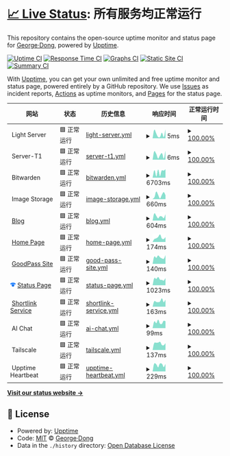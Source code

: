 # [📈 Live Status](https://uptime.georgedong.tech): <!--live status--> **所有服务均正常运行**

This repository contains the open-source uptime monitor and status page for [George·Dong](https://uptime.georgedong.tech), powered by [Upptime](https://github.com/upptime/upptime).

[![Uptime CI](https://github.com/GeorgeDong32/upptime/workflows/Uptime%20CI/badge.svg)](https://github.com/GeorgeDong32/upptime/actions?query=workflow%3A%22Uptime+CI%22)
[![Response Time CI](https://github.com/GeorgeDong32/upptime/workflows/Response%20Time%20CI/badge.svg)](https://github.com/GeorgeDong32/upptime/actions?query=workflow%3A%22Response+Time+CI%22)
[![Graphs CI](https://github.com/GeorgeDong32/upptime/workflows/Graphs%20CI/badge.svg)](https://github.com/GeorgeDong32/upptime/actions?query=workflow%3A%22Graphs+CI%22)
[![Static Site CI](https://github.com/GeorgeDong32/upptime/workflows/Static%20Site%20CI/badge.svg)](https://github.com/GeorgeDong32/upptime/actions?query=workflow%3A%22Static+Site+CI%22)
[![Summary CI](https://github.com/GeorgeDong32/upptime/workflows/Summary%20CI/badge.svg)](https://github.com/GeorgeDong32/upptime/actions?query=workflow%3A%22Summary+CI%22)

With [Upptime](https://upptime.js.org), you can get your own unlimited and free uptime monitor and status page, powered entirely by a GitHub repository. We use [Issues](https://github.com/GeorgeDong32/upptime/issues) as incident reports, [Actions](https://github.com/GeorgeDong32/upptime/actions) as uptime monitors, and [Pages](https://uptime.georgedong.tech) for the status page.

<!--start: status pages-->
<!-- This summary is generated by Upptime (https://github.com/upptime/upptime) -->
<!-- Do not edit this manually, your changes will be overwritten -->
<!-- prettier-ignore -->
| 网站 | 状态 | 历史信息 | 响应时间 | 正常运行时间 |
| --- | ------ | ------- | ------------- | ------ |
| <img alt="" src="https://uptime.georgedong.tech/icons/server.svg" height="13"> Light Server | 🟩 正常运行 | [light-server.yml](https://github.com/GeorgeDong32/upptime/commits/HEAD/history/light-server.yml) | <details><summary><img alt="响应时间图像" src="./graphs/light-server/response-time-week.png" height="20"> 5ms</summary><br><a href="https://uptime.georgedong.tech/history/light-server"><img alt="响应时间 7" src="https://img.shields.io/endpoint?url=https%3A%2F%2Fraw.githubusercontent.com%2FGeorgeDong32%2Fupptime%2FHEAD%2Fapi%2Flight-server%2Fresponse-time.json"></a><br><a href="https://uptime.georgedong.tech/history/light-server"><img alt="24小时平均响应时间 9" src="https://img.shields.io/endpoint?url=https%3A%2F%2Fraw.githubusercontent.com%2FGeorgeDong32%2Fupptime%2FHEAD%2Fapi%2Flight-server%2Fresponse-time-day.json"></a><br><a href="https://uptime.georgedong.tech/history/light-server"><img alt="7天平均响应时间 5" src="https://img.shields.io/endpoint?url=https%3A%2F%2Fraw.githubusercontent.com%2FGeorgeDong32%2Fupptime%2FHEAD%2Fapi%2Flight-server%2Fresponse-time-week.json"></a><br><a href="https://uptime.georgedong.tech/history/light-server"><img alt="30天平均响应时间 12" src="https://img.shields.io/endpoint?url=https%3A%2F%2Fraw.githubusercontent.com%2FGeorgeDong32%2Fupptime%2FHEAD%2Fapi%2Flight-server%2Fresponse-time-month.json"></a><br><a href="https://uptime.georgedong.tech/history/light-server"><img alt="1年平均响应时间 8" src="https://img.shields.io/endpoint?url=https%3A%2F%2Fraw.githubusercontent.com%2FGeorgeDong32%2Fupptime%2FHEAD%2Fapi%2Flight-server%2Fresponse-time-year.json"></a></details> | <details><summary><a href="https://uptime.georgedong.tech/history/light-server">100.00%</a></summary><a href="https://uptime.georgedong.tech/history/light-server"><img alt="正常运行时间 99.90%" src="https://img.shields.io/endpoint?url=https%3A%2F%2Fraw.githubusercontent.com%2FGeorgeDong32%2Fupptime%2FHEAD%2Fapi%2Flight-server%2Fuptime.json"></a><br><a href="https://uptime.georgedong.tech/history/light-server"><img alt="24小时正常运行时间 100.00%" src="https://img.shields.io/endpoint?url=https%3A%2F%2Fraw.githubusercontent.com%2FGeorgeDong32%2Fupptime%2FHEAD%2Fapi%2Flight-server%2Fuptime-day.json"></a><br><a href="https://uptime.georgedong.tech/history/light-server"><img alt="7天正常运行时间 100.00%" src="https://img.shields.io/endpoint?url=https%3A%2F%2Fraw.githubusercontent.com%2FGeorgeDong32%2Fupptime%2FHEAD%2Fapi%2Flight-server%2Fuptime-week.json"></a><br><a href="https://uptime.georgedong.tech/history/light-server"><img alt="30天正常运行时间 100.00%" src="https://img.shields.io/endpoint?url=https%3A%2F%2Fraw.githubusercontent.com%2FGeorgeDong32%2Fupptime%2FHEAD%2Fapi%2Flight-server%2Fuptime-month.json"></a><br><a href="https://uptime.georgedong.tech/history/light-server"><img alt="1年正常运行时间 100.00%" src="https://img.shields.io/endpoint?url=https%3A%2F%2Fraw.githubusercontent.com%2FGeorgeDong32%2Fupptime%2FHEAD%2Fapi%2Flight-server%2Fuptime-year.json"></a></details>
| <img alt="" src="https://uptime.georgedong.tech/icons/server.svg" height="13"> Server-T1 | 🟩 正常运行 | [server-t1.yml](https://github.com/GeorgeDong32/upptime/commits/HEAD/history/server-t1.yml) | <details><summary><img alt="响应时间图像" src="./graphs/server-t1/response-time-week.png" height="20"> 6ms</summary><br><a href="https://uptime.georgedong.tech/history/server-t1"><img alt="响应时间 6" src="https://img.shields.io/endpoint?url=https%3A%2F%2Fraw.githubusercontent.com%2FGeorgeDong32%2Fupptime%2FHEAD%2Fapi%2Fserver-t1%2Fresponse-time.json"></a><br><a href="https://uptime.georgedong.tech/history/server-t1"><img alt="24小时平均响应时间 9" src="https://img.shields.io/endpoint?url=https%3A%2F%2Fraw.githubusercontent.com%2FGeorgeDong32%2Fupptime%2FHEAD%2Fapi%2Fserver-t1%2Fresponse-time-day.json"></a><br><a href="https://uptime.georgedong.tech/history/server-t1"><img alt="7天平均响应时间 6" src="https://img.shields.io/endpoint?url=https%3A%2F%2Fraw.githubusercontent.com%2FGeorgeDong32%2Fupptime%2FHEAD%2Fapi%2Fserver-t1%2Fresponse-time-week.json"></a><br><a href="https://uptime.georgedong.tech/history/server-t1"><img alt="30天平均响应时间 11" src="https://img.shields.io/endpoint?url=https%3A%2F%2Fraw.githubusercontent.com%2FGeorgeDong32%2Fupptime%2FHEAD%2Fapi%2Fserver-t1%2Fresponse-time-month.json"></a><br><a href="https://uptime.georgedong.tech/history/server-t1"><img alt="1年平均响应时间 7" src="https://img.shields.io/endpoint?url=https%3A%2F%2Fraw.githubusercontent.com%2FGeorgeDong32%2Fupptime%2FHEAD%2Fapi%2Fserver-t1%2Fresponse-time-year.json"></a></details> | <details><summary><a href="https://uptime.georgedong.tech/history/server-t1">100.00%</a></summary><a href="https://uptime.georgedong.tech/history/server-t1"><img alt="正常运行时间 100.00%" src="https://img.shields.io/endpoint?url=https%3A%2F%2Fraw.githubusercontent.com%2FGeorgeDong32%2Fupptime%2FHEAD%2Fapi%2Fserver-t1%2Fuptime.json"></a><br><a href="https://uptime.georgedong.tech/history/server-t1"><img alt="24小时正常运行时间 100.00%" src="https://img.shields.io/endpoint?url=https%3A%2F%2Fraw.githubusercontent.com%2FGeorgeDong32%2Fupptime%2FHEAD%2Fapi%2Fserver-t1%2Fuptime-day.json"></a><br><a href="https://uptime.georgedong.tech/history/server-t1"><img alt="7天正常运行时间 100.00%" src="https://img.shields.io/endpoint?url=https%3A%2F%2Fraw.githubusercontent.com%2FGeorgeDong32%2Fupptime%2FHEAD%2Fapi%2Fserver-t1%2Fuptime-week.json"></a><br><a href="https://uptime.georgedong.tech/history/server-t1"><img alt="30天正常运行时间 100.00%" src="https://img.shields.io/endpoint?url=https%3A%2F%2Fraw.githubusercontent.com%2FGeorgeDong32%2Fupptime%2FHEAD%2Fapi%2Fserver-t1%2Fuptime-month.json"></a><br><a href="https://uptime.georgedong.tech/history/server-t1"><img alt="1年正常运行时间 100.00%" src="https://img.shields.io/endpoint?url=https%3A%2F%2Fraw.githubusercontent.com%2FGeorgeDong32%2Fupptime%2FHEAD%2Fapi%2Fserver-t1%2Fuptime-year.json"></a></details>
| <img alt="" src="https://vault.bitwarden.com/images/favicon-32x32.png" height="13"> Bitwarden | 🟩 正常运行 | [bitwarden.yml](https://github.com/GeorgeDong32/upptime/commits/HEAD/history/bitwarden.yml) | <details><summary><img alt="响应时间图像" src="./graphs/bitwarden/response-time-week.png" height="20"> 6703ms</summary><br><a href="https://uptime.georgedong.tech/history/bitwarden"><img alt="响应时间 5840" src="https://img.shields.io/endpoint?url=https%3A%2F%2Fraw.githubusercontent.com%2FGeorgeDong32%2Fupptime%2FHEAD%2Fapi%2Fbitwarden%2Fresponse-time.json"></a><br><a href="https://uptime.georgedong.tech/history/bitwarden"><img alt="24小时平均响应时间 9749" src="https://img.shields.io/endpoint?url=https%3A%2F%2Fraw.githubusercontent.com%2FGeorgeDong32%2Fupptime%2FHEAD%2Fapi%2Fbitwarden%2Fresponse-time-day.json"></a><br><a href="https://uptime.georgedong.tech/history/bitwarden"><img alt="7天平均响应时间 6703" src="https://img.shields.io/endpoint?url=https%3A%2F%2Fraw.githubusercontent.com%2FGeorgeDong32%2Fupptime%2FHEAD%2Fapi%2Fbitwarden%2Fresponse-time-week.json"></a><br><a href="https://uptime.georgedong.tech/history/bitwarden"><img alt="30天平均响应时间 8068" src="https://img.shields.io/endpoint?url=https%3A%2F%2Fraw.githubusercontent.com%2FGeorgeDong32%2Fupptime%2FHEAD%2Fapi%2Fbitwarden%2Fresponse-time-month.json"></a><br><a href="https://uptime.georgedong.tech/history/bitwarden"><img alt="1年平均响应时间 7475" src="https://img.shields.io/endpoint?url=https%3A%2F%2Fraw.githubusercontent.com%2FGeorgeDong32%2Fupptime%2FHEAD%2Fapi%2Fbitwarden%2Fresponse-time-year.json"></a></details> | <details><summary><a href="https://uptime.georgedong.tech/history/bitwarden">100.00%</a></summary><a href="https://uptime.georgedong.tech/history/bitwarden"><img alt="正常运行时间 99.84%" src="https://img.shields.io/endpoint?url=https%3A%2F%2Fraw.githubusercontent.com%2FGeorgeDong32%2Fupptime%2FHEAD%2Fapi%2Fbitwarden%2Fuptime.json"></a><br><a href="https://uptime.georgedong.tech/history/bitwarden"><img alt="24小时正常运行时间 100.00%" src="https://img.shields.io/endpoint?url=https%3A%2F%2Fraw.githubusercontent.com%2FGeorgeDong32%2Fupptime%2FHEAD%2Fapi%2Fbitwarden%2Fuptime-day.json"></a><br><a href="https://uptime.georgedong.tech/history/bitwarden"><img alt="7天正常运行时间 100.00%" src="https://img.shields.io/endpoint?url=https%3A%2F%2Fraw.githubusercontent.com%2FGeorgeDong32%2Fupptime%2FHEAD%2Fapi%2Fbitwarden%2Fuptime-week.json"></a><br><a href="https://uptime.georgedong.tech/history/bitwarden"><img alt="30天正常运行时间 100.00%" src="https://img.shields.io/endpoint?url=https%3A%2F%2Fraw.githubusercontent.com%2FGeorgeDong32%2Fupptime%2FHEAD%2Fapi%2Fbitwarden%2Fuptime-month.json"></a><br><a href="https://uptime.georgedong.tech/history/bitwarden"><img alt="1年正常运行时间 99.90%" src="https://img.shields.io/endpoint?url=https%3A%2F%2Fraw.githubusercontent.com%2FGeorgeDong32%2Fupptime%2FHEAD%2Fapi%2Fbitwarden%2Fuptime-year.json"></a></details>
| <img alt="" src="https://uptime.georgedong.tech/icons/storage.svg" height="13"> Image Storage | 🟩 正常运行 | [image-storage.yml](https://github.com/GeorgeDong32/upptime/commits/HEAD/history/image-storage.yml) | <details><summary><img alt="响应时间图像" src="./graphs/image-storage/response-time-week.png" height="20"> 660ms</summary><br><a href="https://uptime.georgedong.tech/history/image-storage"><img alt="响应时间 394" src="https://img.shields.io/endpoint?url=https%3A%2F%2Fraw.githubusercontent.com%2FGeorgeDong32%2Fupptime%2FHEAD%2Fapi%2Fimage-storage%2Fresponse-time.json"></a><br><a href="https://uptime.georgedong.tech/history/image-storage"><img alt="24小时平均响应时间 617" src="https://img.shields.io/endpoint?url=https%3A%2F%2Fraw.githubusercontent.com%2FGeorgeDong32%2Fupptime%2FHEAD%2Fapi%2Fimage-storage%2Fresponse-time-day.json"></a><br><a href="https://uptime.georgedong.tech/history/image-storage"><img alt="7天平均响应时间 660" src="https://img.shields.io/endpoint?url=https%3A%2F%2Fraw.githubusercontent.com%2FGeorgeDong32%2Fupptime%2FHEAD%2Fapi%2Fimage-storage%2Fresponse-time-week.json"></a><br><a href="https://uptime.georgedong.tech/history/image-storage"><img alt="30天平均响应时间 536" src="https://img.shields.io/endpoint?url=https%3A%2F%2Fraw.githubusercontent.com%2FGeorgeDong32%2Fupptime%2FHEAD%2Fapi%2Fimage-storage%2Fresponse-time-month.json"></a><br><a href="https://uptime.georgedong.tech/history/image-storage"><img alt="1年平均响应时间 374" src="https://img.shields.io/endpoint?url=https%3A%2F%2Fraw.githubusercontent.com%2FGeorgeDong32%2Fupptime%2FHEAD%2Fapi%2Fimage-storage%2Fresponse-time-year.json"></a></details> | <details><summary><a href="https://uptime.georgedong.tech/history/image-storage">100.00%</a></summary><a href="https://uptime.georgedong.tech/history/image-storage"><img alt="正常运行时间 99.96%" src="https://img.shields.io/endpoint?url=https%3A%2F%2Fraw.githubusercontent.com%2FGeorgeDong32%2Fupptime%2FHEAD%2Fapi%2Fimage-storage%2Fuptime.json"></a><br><a href="https://uptime.georgedong.tech/history/image-storage"><img alt="24小时正常运行时间 100.00%" src="https://img.shields.io/endpoint?url=https%3A%2F%2Fraw.githubusercontent.com%2FGeorgeDong32%2Fupptime%2FHEAD%2Fapi%2Fimage-storage%2Fuptime-day.json"></a><br><a href="https://uptime.georgedong.tech/history/image-storage"><img alt="7天正常运行时间 100.00%" src="https://img.shields.io/endpoint?url=https%3A%2F%2Fraw.githubusercontent.com%2FGeorgeDong32%2Fupptime%2FHEAD%2Fapi%2Fimage-storage%2Fuptime-week.json"></a><br><a href="https://uptime.georgedong.tech/history/image-storage"><img alt="30天正常运行时间 100.00%" src="https://img.shields.io/endpoint?url=https%3A%2F%2Fraw.githubusercontent.com%2FGeorgeDong32%2Fupptime%2FHEAD%2Fapi%2Fimage-storage%2Fuptime-month.json"></a><br><a href="https://uptime.georgedong.tech/history/image-storage"><img alt="1年正常运行时间 99.99%" src="https://img.shields.io/endpoint?url=https%3A%2F%2Fraw.githubusercontent.com%2FGeorgeDong32%2Fupptime%2FHEAD%2Fapi%2Fimage-storage%2Fuptime-year.json"></a></details>
| <img alt="" src="https://icons.duckduckgo.com/ip3/blog.georgedong.tech.ico" height="13"> [Blog](https://blog.georgedong.tech) | 🟩 正常运行 | [blog.yml](https://github.com/GeorgeDong32/upptime/commits/HEAD/history/blog.yml) | <details><summary><img alt="响应时间图像" src="./graphs/blog/response-time-week.png" height="20"> 604ms</summary><br><a href="https://uptime.georgedong.tech/history/blog"><img alt="响应时间 497" src="https://img.shields.io/endpoint?url=https%3A%2F%2Fraw.githubusercontent.com%2FGeorgeDong32%2Fupptime%2FHEAD%2Fapi%2Fblog%2Fresponse-time.json"></a><br><a href="https://uptime.georgedong.tech/history/blog"><img alt="24小时平均响应时间 847" src="https://img.shields.io/endpoint?url=https%3A%2F%2Fraw.githubusercontent.com%2FGeorgeDong32%2Fupptime%2FHEAD%2Fapi%2Fblog%2Fresponse-time-day.json"></a><br><a href="https://uptime.georgedong.tech/history/blog"><img alt="7天平均响应时间 604" src="https://img.shields.io/endpoint?url=https%3A%2F%2Fraw.githubusercontent.com%2FGeorgeDong32%2Fupptime%2FHEAD%2Fapi%2Fblog%2Fresponse-time-week.json"></a><br><a href="https://uptime.georgedong.tech/history/blog"><img alt="30天平均响应时间 610" src="https://img.shields.io/endpoint?url=https%3A%2F%2Fraw.githubusercontent.com%2FGeorgeDong32%2Fupptime%2FHEAD%2Fapi%2Fblog%2Fresponse-time-month.json"></a><br><a href="https://uptime.georgedong.tech/history/blog"><img alt="1年平均响应时间 521" src="https://img.shields.io/endpoint?url=https%3A%2F%2Fraw.githubusercontent.com%2FGeorgeDong32%2Fupptime%2FHEAD%2Fapi%2Fblog%2Fresponse-time-year.json"></a></details> | <details><summary><a href="https://uptime.georgedong.tech/history/blog">100.00%</a></summary><a href="https://uptime.georgedong.tech/history/blog"><img alt="正常运行时间 100.00%" src="https://img.shields.io/endpoint?url=https%3A%2F%2Fraw.githubusercontent.com%2FGeorgeDong32%2Fupptime%2FHEAD%2Fapi%2Fblog%2Fuptime.json"></a><br><a href="https://uptime.georgedong.tech/history/blog"><img alt="24小时正常运行时间 100.00%" src="https://img.shields.io/endpoint?url=https%3A%2F%2Fraw.githubusercontent.com%2FGeorgeDong32%2Fupptime%2FHEAD%2Fapi%2Fblog%2Fuptime-day.json"></a><br><a href="https://uptime.georgedong.tech/history/blog"><img alt="7天正常运行时间 100.00%" src="https://img.shields.io/endpoint?url=https%3A%2F%2Fraw.githubusercontent.com%2FGeorgeDong32%2Fupptime%2FHEAD%2Fapi%2Fblog%2Fuptime-week.json"></a><br><a href="https://uptime.georgedong.tech/history/blog"><img alt="30天正常运行时间 100.00%" src="https://img.shields.io/endpoint?url=https%3A%2F%2Fraw.githubusercontent.com%2FGeorgeDong32%2Fupptime%2FHEAD%2Fapi%2Fblog%2Fuptime-month.json"></a><br><a href="https://uptime.georgedong.tech/history/blog"><img alt="1年正常运行时间 100.00%" src="https://img.shields.io/endpoint?url=https%3A%2F%2Fraw.githubusercontent.com%2FGeorgeDong32%2Fupptime%2FHEAD%2Fapi%2Fblog%2Fuptime-year.json"></a></details>
| <img alt="" src="https://icons.duckduckgo.com/ip3/www.georgedong.tech.ico" height="13"> [Home Page](https://www.georgedong.tech) | 🟩 正常运行 | [home-page.yml](https://github.com/GeorgeDong32/upptime/commits/HEAD/history/home-page.yml) | <details><summary><img alt="响应时间图像" src="./graphs/home-page/response-time-week.png" height="20"> 174ms</summary><br><a href="https://uptime.georgedong.tech/history/home-page"><img alt="响应时间 170" src="https://img.shields.io/endpoint?url=https%3A%2F%2Fraw.githubusercontent.com%2FGeorgeDong32%2Fupptime%2FHEAD%2Fapi%2Fhome-page%2Fresponse-time.json"></a><br><a href="https://uptime.georgedong.tech/history/home-page"><img alt="24小时平均响应时间 194" src="https://img.shields.io/endpoint?url=https%3A%2F%2Fraw.githubusercontent.com%2FGeorgeDong32%2Fupptime%2FHEAD%2Fapi%2Fhome-page%2Fresponse-time-day.json"></a><br><a href="https://uptime.georgedong.tech/history/home-page"><img alt="7天平均响应时间 174" src="https://img.shields.io/endpoint?url=https%3A%2F%2Fraw.githubusercontent.com%2FGeorgeDong32%2Fupptime%2FHEAD%2Fapi%2Fhome-page%2Fresponse-time-week.json"></a><br><a href="https://uptime.georgedong.tech/history/home-page"><img alt="30天平均响应时间 193" src="https://img.shields.io/endpoint?url=https%3A%2F%2Fraw.githubusercontent.com%2FGeorgeDong32%2Fupptime%2FHEAD%2Fapi%2Fhome-page%2Fresponse-time-month.json"></a><br><a href="https://uptime.georgedong.tech/history/home-page"><img alt="1年平均响应时间 176" src="https://img.shields.io/endpoint?url=https%3A%2F%2Fraw.githubusercontent.com%2FGeorgeDong32%2Fupptime%2FHEAD%2Fapi%2Fhome-page%2Fresponse-time-year.json"></a></details> | <details><summary><a href="https://uptime.georgedong.tech/history/home-page">100.00%</a></summary><a href="https://uptime.georgedong.tech/history/home-page"><img alt="正常运行时间 99.94%" src="https://img.shields.io/endpoint?url=https%3A%2F%2Fraw.githubusercontent.com%2FGeorgeDong32%2Fupptime%2FHEAD%2Fapi%2Fhome-page%2Fuptime.json"></a><br><a href="https://uptime.georgedong.tech/history/home-page"><img alt="24小时正常运行时间 100.00%" src="https://img.shields.io/endpoint?url=https%3A%2F%2Fraw.githubusercontent.com%2FGeorgeDong32%2Fupptime%2FHEAD%2Fapi%2Fhome-page%2Fuptime-day.json"></a><br><a href="https://uptime.georgedong.tech/history/home-page"><img alt="7天正常运行时间 100.00%" src="https://img.shields.io/endpoint?url=https%3A%2F%2Fraw.githubusercontent.com%2FGeorgeDong32%2Fupptime%2FHEAD%2Fapi%2Fhome-page%2Fuptime-week.json"></a><br><a href="https://uptime.georgedong.tech/history/home-page"><img alt="30天正常运行时间 100.00%" src="https://img.shields.io/endpoint?url=https%3A%2F%2Fraw.githubusercontent.com%2FGeorgeDong32%2Fupptime%2FHEAD%2Fapi%2Fhome-page%2Fuptime-month.json"></a><br><a href="https://uptime.georgedong.tech/history/home-page"><img alt="1年正常运行时间 100.00%" src="https://img.shields.io/endpoint?url=https%3A%2F%2Fraw.githubusercontent.com%2FGeorgeDong32%2Fupptime%2FHEAD%2Fapi%2Fhome-page%2Fuptime-year.json"></a></details>
| <img alt="" src="https://icons.duckduckgo.com/ip3/goodpass.georgedong.tech.ico" height="13"> [GoodPass Site](https://goodpass.georgedong.tech) | 🟩 正常运行 | [good-pass-site.yml](https://github.com/GeorgeDong32/upptime/commits/HEAD/history/good-pass-site.yml) | <details><summary><img alt="响应时间图像" src="./graphs/good-pass-site/response-time-week.png" height="20"> 140ms</summary><br><a href="https://uptime.georgedong.tech/history/good-pass-site"><img alt="响应时间 168" src="https://img.shields.io/endpoint?url=https%3A%2F%2Fraw.githubusercontent.com%2FGeorgeDong32%2Fupptime%2FHEAD%2Fapi%2Fgood-pass-site%2Fresponse-time.json"></a><br><a href="https://uptime.georgedong.tech/history/good-pass-site"><img alt="24小时平均响应时间 178" src="https://img.shields.io/endpoint?url=https%3A%2F%2Fraw.githubusercontent.com%2FGeorgeDong32%2Fupptime%2FHEAD%2Fapi%2Fgood-pass-site%2Fresponse-time-day.json"></a><br><a href="https://uptime.georgedong.tech/history/good-pass-site"><img alt="7天平均响应时间 140" src="https://img.shields.io/endpoint?url=https%3A%2F%2Fraw.githubusercontent.com%2FGeorgeDong32%2Fupptime%2FHEAD%2Fapi%2Fgood-pass-site%2Fresponse-time-week.json"></a><br><a href="https://uptime.georgedong.tech/history/good-pass-site"><img alt="30天平均响应时间 175" src="https://img.shields.io/endpoint?url=https%3A%2F%2Fraw.githubusercontent.com%2FGeorgeDong32%2Fupptime%2FHEAD%2Fapi%2Fgood-pass-site%2Fresponse-time-month.json"></a><br><a href="https://uptime.georgedong.tech/history/good-pass-site"><img alt="1年平均响应时间 175" src="https://img.shields.io/endpoint?url=https%3A%2F%2Fraw.githubusercontent.com%2FGeorgeDong32%2Fupptime%2FHEAD%2Fapi%2Fgood-pass-site%2Fresponse-time-year.json"></a></details> | <details><summary><a href="https://uptime.georgedong.tech/history/good-pass-site">100.00%</a></summary><a href="https://uptime.georgedong.tech/history/good-pass-site"><img alt="正常运行时间 99.95%" src="https://img.shields.io/endpoint?url=https%3A%2F%2Fraw.githubusercontent.com%2FGeorgeDong32%2Fupptime%2FHEAD%2Fapi%2Fgood-pass-site%2Fuptime.json"></a><br><a href="https://uptime.georgedong.tech/history/good-pass-site"><img alt="24小时正常运行时间 100.00%" src="https://img.shields.io/endpoint?url=https%3A%2F%2Fraw.githubusercontent.com%2FGeorgeDong32%2Fupptime%2FHEAD%2Fapi%2Fgood-pass-site%2Fuptime-day.json"></a><br><a href="https://uptime.georgedong.tech/history/good-pass-site"><img alt="7天正常运行时间 100.00%" src="https://img.shields.io/endpoint?url=https%3A%2F%2Fraw.githubusercontent.com%2FGeorgeDong32%2Fupptime%2FHEAD%2Fapi%2Fgood-pass-site%2Fuptime-week.json"></a><br><a href="https://uptime.georgedong.tech/history/good-pass-site"><img alt="30天正常运行时间 100.00%" src="https://img.shields.io/endpoint?url=https%3A%2F%2Fraw.githubusercontent.com%2FGeorgeDong32%2Fupptime%2FHEAD%2Fapi%2Fgood-pass-site%2Fuptime-month.json"></a><br><a href="https://uptime.georgedong.tech/history/good-pass-site"><img alt="1年正常运行时间 100.00%" src="https://img.shields.io/endpoint?url=https%3A%2F%2Fraw.githubusercontent.com%2FGeorgeDong32%2Fupptime%2FHEAD%2Fapi%2Fgood-pass-site%2Fuptime-year.json"></a></details>
| <img alt="" src="https://raw.githubusercontent.com/GeorgeDong32/upptime/master/assets/icons/statuspage-io.png" height="13"> [Status Page](https://status.georgedong.tech) | 🟩 正常运行 | [status-page.yml](https://github.com/GeorgeDong32/upptime/commits/HEAD/history/status-page.yml) | <details><summary><img alt="响应时间图像" src="./graphs/status-page/response-time-week.png" height="20"> 1023ms</summary><br><a href="https://uptime.georgedong.tech/history/status-page"><img alt="响应时间 916" src="https://img.shields.io/endpoint?url=https%3A%2F%2Fraw.githubusercontent.com%2FGeorgeDong32%2Fupptime%2FHEAD%2Fapi%2Fstatus-page%2Fresponse-time.json"></a><br><a href="https://uptime.georgedong.tech/history/status-page"><img alt="24小时平均响应时间 1142" src="https://img.shields.io/endpoint?url=https%3A%2F%2Fraw.githubusercontent.com%2FGeorgeDong32%2Fupptime%2FHEAD%2Fapi%2Fstatus-page%2Fresponse-time-day.json"></a><br><a href="https://uptime.georgedong.tech/history/status-page"><img alt="7天平均响应时间 1023" src="https://img.shields.io/endpoint?url=https%3A%2F%2Fraw.githubusercontent.com%2FGeorgeDong32%2Fupptime%2FHEAD%2Fapi%2Fstatus-page%2Fresponse-time-week.json"></a><br><a href="https://uptime.georgedong.tech/history/status-page"><img alt="30天平均响应时间 1017" src="https://img.shields.io/endpoint?url=https%3A%2F%2Fraw.githubusercontent.com%2FGeorgeDong32%2Fupptime%2FHEAD%2Fapi%2Fstatus-page%2Fresponse-time-month.json"></a><br><a href="https://uptime.georgedong.tech/history/status-page"><img alt="1年平均响应时间 960" src="https://img.shields.io/endpoint?url=https%3A%2F%2Fraw.githubusercontent.com%2FGeorgeDong32%2Fupptime%2FHEAD%2Fapi%2Fstatus-page%2Fresponse-time-year.json"></a></details> | <details><summary><a href="https://uptime.georgedong.tech/history/status-page">100.00%</a></summary><a href="https://uptime.georgedong.tech/history/status-page"><img alt="正常运行时间 99.99%" src="https://img.shields.io/endpoint?url=https%3A%2F%2Fraw.githubusercontent.com%2FGeorgeDong32%2Fupptime%2FHEAD%2Fapi%2Fstatus-page%2Fuptime.json"></a><br><a href="https://uptime.georgedong.tech/history/status-page"><img alt="24小时正常运行时间 100.00%" src="https://img.shields.io/endpoint?url=https%3A%2F%2Fraw.githubusercontent.com%2FGeorgeDong32%2Fupptime%2FHEAD%2Fapi%2Fstatus-page%2Fuptime-day.json"></a><br><a href="https://uptime.georgedong.tech/history/status-page"><img alt="7天正常运行时间 100.00%" src="https://img.shields.io/endpoint?url=https%3A%2F%2Fraw.githubusercontent.com%2FGeorgeDong32%2Fupptime%2FHEAD%2Fapi%2Fstatus-page%2Fuptime-week.json"></a><br><a href="https://uptime.georgedong.tech/history/status-page"><img alt="30天正常运行时间 100.00%" src="https://img.shields.io/endpoint?url=https%3A%2F%2Fraw.githubusercontent.com%2FGeorgeDong32%2Fupptime%2FHEAD%2Fapi%2Fstatus-page%2Fuptime-month.json"></a><br><a href="https://uptime.georgedong.tech/history/status-page"><img alt="1年正常运行时间 99.99%" src="https://img.shields.io/endpoint?url=https%3A%2F%2Fraw.githubusercontent.com%2FGeorgeDong32%2Fupptime%2FHEAD%2Fapi%2Fstatus-page%2Fuptime-year.json"></a></details>
| <img alt="" src="https://uptime.georgedong.tech/icons/link.svg" height="13"> [Shortlink Service](https://go.georgedong.tech) | 🟩 正常运行 | [shortlink-service.yml](https://github.com/GeorgeDong32/upptime/commits/HEAD/history/shortlink-service.yml) | <details><summary><img alt="响应时间图像" src="./graphs/shortlink-service/response-time-week.png" height="20"> 163ms</summary><br><a href="https://uptime.georgedong.tech/history/shortlink-service"><img alt="响应时间 1162" src="https://img.shields.io/endpoint?url=https%3A%2F%2Fraw.githubusercontent.com%2FGeorgeDong32%2Fupptime%2FHEAD%2Fapi%2Fshortlink-service%2Fresponse-time.json"></a><br><a href="https://uptime.georgedong.tech/history/shortlink-service"><img alt="24小时平均响应时间 199" src="https://img.shields.io/endpoint?url=https%3A%2F%2Fraw.githubusercontent.com%2FGeorgeDong32%2Fupptime%2FHEAD%2Fapi%2Fshortlink-service%2Fresponse-time-day.json"></a><br><a href="https://uptime.georgedong.tech/history/shortlink-service"><img alt="7天平均响应时间 163" src="https://img.shields.io/endpoint?url=https%3A%2F%2Fraw.githubusercontent.com%2FGeorgeDong32%2Fupptime%2FHEAD%2Fapi%2Fshortlink-service%2Fresponse-time-week.json"></a><br><a href="https://uptime.georgedong.tech/history/shortlink-service"><img alt="30天平均响应时间 194" src="https://img.shields.io/endpoint?url=https%3A%2F%2Fraw.githubusercontent.com%2FGeorgeDong32%2Fupptime%2FHEAD%2Fapi%2Fshortlink-service%2Fresponse-time-month.json"></a><br><a href="https://uptime.georgedong.tech/history/shortlink-service"><img alt="1年平均响应时间 413" src="https://img.shields.io/endpoint?url=https%3A%2F%2Fraw.githubusercontent.com%2FGeorgeDong32%2Fupptime%2FHEAD%2Fapi%2Fshortlink-service%2Fresponse-time-year.json"></a></details> | <details><summary><a href="https://uptime.georgedong.tech/history/shortlink-service">100.00%</a></summary><a href="https://uptime.georgedong.tech/history/shortlink-service"><img alt="正常运行时间 99.91%" src="https://img.shields.io/endpoint?url=https%3A%2F%2Fraw.githubusercontent.com%2FGeorgeDong32%2Fupptime%2FHEAD%2Fapi%2Fshortlink-service%2Fuptime.json"></a><br><a href="https://uptime.georgedong.tech/history/shortlink-service"><img alt="24小时正常运行时间 100.00%" src="https://img.shields.io/endpoint?url=https%3A%2F%2Fraw.githubusercontent.com%2FGeorgeDong32%2Fupptime%2FHEAD%2Fapi%2Fshortlink-service%2Fuptime-day.json"></a><br><a href="https://uptime.georgedong.tech/history/shortlink-service"><img alt="7天正常运行时间 100.00%" src="https://img.shields.io/endpoint?url=https%3A%2F%2Fraw.githubusercontent.com%2FGeorgeDong32%2Fupptime%2FHEAD%2Fapi%2Fshortlink-service%2Fuptime-week.json"></a><br><a href="https://uptime.georgedong.tech/history/shortlink-service"><img alt="30天正常运行时间 100.00%" src="https://img.shields.io/endpoint?url=https%3A%2F%2Fraw.githubusercontent.com%2FGeorgeDong32%2Fupptime%2FHEAD%2Fapi%2Fshortlink-service%2Fuptime-month.json"></a><br><a href="https://uptime.georgedong.tech/history/shortlink-service"><img alt="1年正常运行时间 99.99%" src="https://img.shields.io/endpoint?url=https%3A%2F%2Fraw.githubusercontent.com%2FGeorgeDong32%2Fupptime%2FHEAD%2Fapi%2Fshortlink-service%2Fuptime-year.json"></a></details>
| <img alt="" src="https://uptime.georgedong.tech/icons/NextChat.svg" height="13"> AI Chat | 🟩 正常运行 | [ai-chat.yml](https://github.com/GeorgeDong32/upptime/commits/HEAD/history/ai-chat.yml) | <details><summary><img alt="响应时间图像" src="./graphs/ai-chat/response-time-week.png" height="20"> 99ms</summary><br><a href="https://uptime.georgedong.tech/history/ai-chat"><img alt="响应时间 3040" src="https://img.shields.io/endpoint?url=https%3A%2F%2Fraw.githubusercontent.com%2FGeorgeDong32%2Fupptime%2FHEAD%2Fapi%2Fai-chat%2Fresponse-time.json"></a><br><a href="https://uptime.georgedong.tech/history/ai-chat"><img alt="24小时平均响应时间 111" src="https://img.shields.io/endpoint?url=https%3A%2F%2Fraw.githubusercontent.com%2FGeorgeDong32%2Fupptime%2FHEAD%2Fapi%2Fai-chat%2Fresponse-time-day.json"></a><br><a href="https://uptime.georgedong.tech/history/ai-chat"><img alt="7天平均响应时间 99" src="https://img.shields.io/endpoint?url=https%3A%2F%2Fraw.githubusercontent.com%2FGeorgeDong32%2Fupptime%2FHEAD%2Fapi%2Fai-chat%2Fresponse-time-week.json"></a><br><a href="https://uptime.georgedong.tech/history/ai-chat"><img alt="30天平均响应时间 137" src="https://img.shields.io/endpoint?url=https%3A%2F%2Fraw.githubusercontent.com%2FGeorgeDong32%2Fupptime%2FHEAD%2Fapi%2Fai-chat%2Fresponse-time-month.json"></a><br><a href="https://uptime.georgedong.tech/history/ai-chat"><img alt="1年平均响应时间 154" src="https://img.shields.io/endpoint?url=https%3A%2F%2Fraw.githubusercontent.com%2FGeorgeDong32%2Fupptime%2FHEAD%2Fapi%2Fai-chat%2Fresponse-time-year.json"></a></details> | <details><summary><a href="https://uptime.georgedong.tech/history/ai-chat">100.00%</a></summary><a href="https://uptime.georgedong.tech/history/ai-chat"><img alt="正常运行时间 98.72%" src="https://img.shields.io/endpoint?url=https%3A%2F%2Fraw.githubusercontent.com%2FGeorgeDong32%2Fupptime%2FHEAD%2Fapi%2Fai-chat%2Fuptime.json"></a><br><a href="https://uptime.georgedong.tech/history/ai-chat"><img alt="24小时正常运行时间 100.00%" src="https://img.shields.io/endpoint?url=https%3A%2F%2Fraw.githubusercontent.com%2FGeorgeDong32%2Fupptime%2FHEAD%2Fapi%2Fai-chat%2Fuptime-day.json"></a><br><a href="https://uptime.georgedong.tech/history/ai-chat"><img alt="7天正常运行时间 100.00%" src="https://img.shields.io/endpoint?url=https%3A%2F%2Fraw.githubusercontent.com%2FGeorgeDong32%2Fupptime%2FHEAD%2Fapi%2Fai-chat%2Fuptime-week.json"></a><br><a href="https://uptime.georgedong.tech/history/ai-chat"><img alt="30天正常运行时间 100.00%" src="https://img.shields.io/endpoint?url=https%3A%2F%2Fraw.githubusercontent.com%2FGeorgeDong32%2Fupptime%2FHEAD%2Fapi%2Fai-chat%2Fuptime-month.json"></a><br><a href="https://uptime.georgedong.tech/history/ai-chat"><img alt="1年正常运行时间 100.00%" src="https://img.shields.io/endpoint?url=https%3A%2F%2Fraw.githubusercontent.com%2FGeorgeDong32%2Fupptime%2FHEAD%2Fapi%2Fai-chat%2Fuptime-year.json"></a></details>
| <img alt="" src="https://tailscale.com/files/favicon.ico" height="13"> Tailscale | 🟩 正常运行 | [tailscale.yml](https://github.com/GeorgeDong32/upptime/commits/HEAD/history/tailscale.yml) | <details><summary><img alt="响应时间图像" src="./graphs/tailscale/response-time-week.png" height="20"> 137ms</summary><br><a href="https://uptime.georgedong.tech/history/tailscale"><img alt="响应时间 157" src="https://img.shields.io/endpoint?url=https%3A%2F%2Fraw.githubusercontent.com%2FGeorgeDong32%2Fupptime%2FHEAD%2Fapi%2Ftailscale%2Fresponse-time.json"></a><br><a href="https://uptime.georgedong.tech/history/tailscale"><img alt="24小时平均响应时间 140" src="https://img.shields.io/endpoint?url=https%3A%2F%2Fraw.githubusercontent.com%2FGeorgeDong32%2Fupptime%2FHEAD%2Fapi%2Ftailscale%2Fresponse-time-day.json"></a><br><a href="https://uptime.georgedong.tech/history/tailscale"><img alt="7天平均响应时间 137" src="https://img.shields.io/endpoint?url=https%3A%2F%2Fraw.githubusercontent.com%2FGeorgeDong32%2Fupptime%2FHEAD%2Fapi%2Ftailscale%2Fresponse-time-week.json"></a><br><a href="https://uptime.georgedong.tech/history/tailscale"><img alt="30天平均响应时间 155" src="https://img.shields.io/endpoint?url=https%3A%2F%2Fraw.githubusercontent.com%2FGeorgeDong32%2Fupptime%2FHEAD%2Fapi%2Ftailscale%2Fresponse-time-month.json"></a><br><a href="https://uptime.georgedong.tech/history/tailscale"><img alt="1年平均响应时间 162" src="https://img.shields.io/endpoint?url=https%3A%2F%2Fraw.githubusercontent.com%2FGeorgeDong32%2Fupptime%2FHEAD%2Fapi%2Ftailscale%2Fresponse-time-year.json"></a></details> | <details><summary><a href="https://uptime.georgedong.tech/history/tailscale">100.00%</a></summary><a href="https://uptime.georgedong.tech/history/tailscale"><img alt="正常运行时间 99.94%" src="https://img.shields.io/endpoint?url=https%3A%2F%2Fraw.githubusercontent.com%2FGeorgeDong32%2Fupptime%2FHEAD%2Fapi%2Ftailscale%2Fuptime.json"></a><br><a href="https://uptime.georgedong.tech/history/tailscale"><img alt="24小时正常运行时间 100.00%" src="https://img.shields.io/endpoint?url=https%3A%2F%2Fraw.githubusercontent.com%2FGeorgeDong32%2Fupptime%2FHEAD%2Fapi%2Ftailscale%2Fuptime-day.json"></a><br><a href="https://uptime.georgedong.tech/history/tailscale"><img alt="7天正常运行时间 100.00%" src="https://img.shields.io/endpoint?url=https%3A%2F%2Fraw.githubusercontent.com%2FGeorgeDong32%2Fupptime%2FHEAD%2Fapi%2Ftailscale%2Fuptime-week.json"></a><br><a href="https://uptime.georgedong.tech/history/tailscale"><img alt="30天正常运行时间 100.00%" src="https://img.shields.io/endpoint?url=https%3A%2F%2Fraw.githubusercontent.com%2FGeorgeDong32%2Fupptime%2FHEAD%2Fapi%2Ftailscale%2Fuptime-month.json"></a><br><a href="https://uptime.georgedong.tech/history/tailscale"><img alt="1年正常运行时间 99.90%" src="https://img.shields.io/endpoint?url=https%3A%2F%2Fraw.githubusercontent.com%2FGeorgeDong32%2Fupptime%2FHEAD%2Fapi%2Ftailscale%2Fuptime-year.json"></a></details>
| <img alt="" src="https://uptime.georgedong.tech/icons/betterstack.png" height="13"> Upptime Heartbeat | 🟩 正常运行 | [upptime-heartbeat.yml](https://github.com/GeorgeDong32/upptime/commits/HEAD/history/upptime-heartbeat.yml) | <details><summary><img alt="响应时间图像" src="./graphs/upptime-heartbeat/response-time-week.png" height="20"> 229ms</summary><br><a href="https://uptime.georgedong.tech/history/upptime-heartbeat"><img alt="响应时间 262" src="https://img.shields.io/endpoint?url=https%3A%2F%2Fraw.githubusercontent.com%2FGeorgeDong32%2Fupptime%2FHEAD%2Fapi%2Fupptime-heartbeat%2Fresponse-time.json"></a><br><a href="https://uptime.georgedong.tech/history/upptime-heartbeat"><img alt="24小时平均响应时间 252" src="https://img.shields.io/endpoint?url=https%3A%2F%2Fraw.githubusercontent.com%2FGeorgeDong32%2Fupptime%2FHEAD%2Fapi%2Fupptime-heartbeat%2Fresponse-time-day.json"></a><br><a href="https://uptime.georgedong.tech/history/upptime-heartbeat"><img alt="7天平均响应时间 229" src="https://img.shields.io/endpoint?url=https%3A%2F%2Fraw.githubusercontent.com%2FGeorgeDong32%2Fupptime%2FHEAD%2Fapi%2Fupptime-heartbeat%2Fresponse-time-week.json"></a><br><a href="https://uptime.georgedong.tech/history/upptime-heartbeat"><img alt="30天平均响应时间 263" src="https://img.shields.io/endpoint?url=https%3A%2F%2Fraw.githubusercontent.com%2FGeorgeDong32%2Fupptime%2FHEAD%2Fapi%2Fupptime-heartbeat%2Fresponse-time-month.json"></a><br><a href="https://uptime.georgedong.tech/history/upptime-heartbeat"><img alt="1年平均响应时间 269" src="https://img.shields.io/endpoint?url=https%3A%2F%2Fraw.githubusercontent.com%2FGeorgeDong32%2Fupptime%2FHEAD%2Fapi%2Fupptime-heartbeat%2Fresponse-time-year.json"></a></details> | <details><summary><a href="https://uptime.georgedong.tech/history/upptime-heartbeat">100.00%</a></summary><a href="https://uptime.georgedong.tech/history/upptime-heartbeat"><img alt="正常运行时间 99.96%" src="https://img.shields.io/endpoint?url=https%3A%2F%2Fraw.githubusercontent.com%2FGeorgeDong32%2Fupptime%2FHEAD%2Fapi%2Fupptime-heartbeat%2Fuptime.json"></a><br><a href="https://uptime.georgedong.tech/history/upptime-heartbeat"><img alt="24小时正常运行时间 100.00%" src="https://img.shields.io/endpoint?url=https%3A%2F%2Fraw.githubusercontent.com%2FGeorgeDong32%2Fupptime%2FHEAD%2Fapi%2Fupptime-heartbeat%2Fuptime-day.json"></a><br><a href="https://uptime.georgedong.tech/history/upptime-heartbeat"><img alt="7天正常运行时间 100.00%" src="https://img.shields.io/endpoint?url=https%3A%2F%2Fraw.githubusercontent.com%2FGeorgeDong32%2Fupptime%2FHEAD%2Fapi%2Fupptime-heartbeat%2Fuptime-week.json"></a><br><a href="https://uptime.georgedong.tech/history/upptime-heartbeat"><img alt="30天正常运行时间 100.00%" src="https://img.shields.io/endpoint?url=https%3A%2F%2Fraw.githubusercontent.com%2FGeorgeDong32%2Fupptime%2FHEAD%2Fapi%2Fupptime-heartbeat%2Fuptime-month.json"></a><br><a href="https://uptime.georgedong.tech/history/upptime-heartbeat"><img alt="1年正常运行时间 99.94%" src="https://img.shields.io/endpoint?url=https%3A%2F%2Fraw.githubusercontent.com%2FGeorgeDong32%2Fupptime%2FHEAD%2Fapi%2Fupptime-heartbeat%2Fuptime-year.json"></a></details>

<!--end: status pages-->

[**Visit our status website →**](https://uptime.georgedong.tech)

## 📄 License

- Powered by: [Upptime](https://github.com/upptime/upptime)
- Code: [MIT](./LICENSE) © [George·Dong](https://uptime.georgedong.tech)
- Data in the `./history` directory: [Open Database License](https://opendatacommons.org/licenses/odbl/1-0/)

